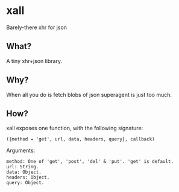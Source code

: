 # xall

Barely-there xhr for json

## What?
A tiny xhr+json library.

## Why?
When all you do is fetch blobs of json superagent is just too much.

## How?
xall exposes one function, with the following signature:
```
({method = 'get', url, data, headers, query}, callback)
```

Arguments:
```
method: One of 'get', 'post', 'del' & 'put'. 'get' is default.
url: String.
data: Object.
headers: Object.
query: Object.
```
